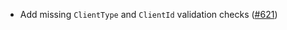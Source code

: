 - Add missing `ClientType` and `ClientId` validation checks
  ([#621](https://github.com/cosmos/ibc-rs/issues/621))
